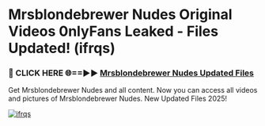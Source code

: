 # Mrsblondebrewer Nudes Original Videos 0nlyFans Leaked - Files Updated! (ifrqs)

<h3>🔴 CLICK HERE 🌐==►► <a href="https://tinyurl.com/4mcuefdz" rel="nofollow">Mrsblondebrewer Nudes Updated Files</a></h3>

Get Mrsblondebrewer Nudes and all content. Now you can access all videos and pictures of Mrsblondebrewer Nudes. New Updated Files 2025!

[![ifrqs](https://i.imgur.com/StAQSOY.gif)](https://tinyurl.com/4mcuefdz)
